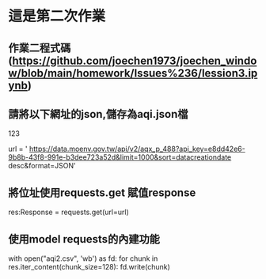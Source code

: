 # 這是第二次作業
## 作業二程式碼(https://github.com/joechen1973/joechen_window/blob/main/homework/Issues%236/lession3.ipynb)

## 請將以下網址的json,儲存為aqi.json檔
123


url = '	https://data.moenv.gov.tw/api/v2/aqx_p_488?api_key=e8dd42e6-9b8b-43f8-991e-b3dee723a52d&limit=1000&sort=datacreationdate desc&format=JSON'
## 將位址使用requests.get 賦值response

res:Response = requests.get(url=url)
## 使用model requests的內建功能

with open("aqi2.csv", 'wb') as fd:
    for chunk in res.iter_content(chunk_size=128):
        fd.write(chunk)
